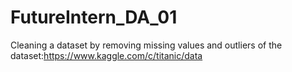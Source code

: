 # FutureIntern_DA_01
Cleaning a dataset by removing missing values  and outliers of the dataset:https://www.kaggle.com/c/titanic/data
